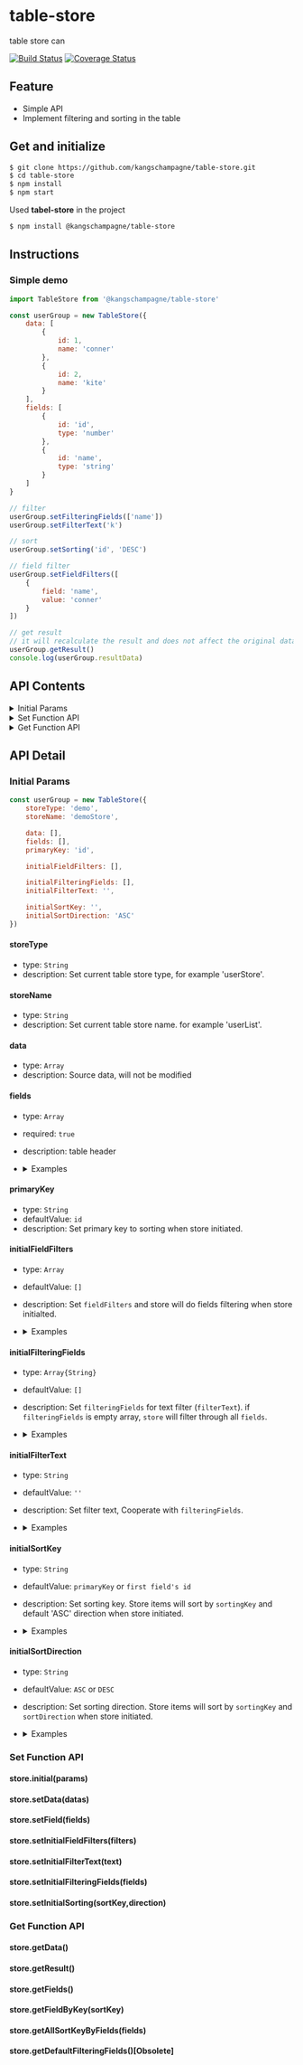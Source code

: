 # table-store
table store can 

[![Build Status](https://travis-ci.com/kangschampagne/table-store.svg?branch=master)](https://travis-ci.com/kangschampagne/table-store)
[![Coverage Status](https://coveralls.io/repos/github/kangschampagne/table-store/badge.svg)](https://coveralls.io/github/kangschampagne/table-store)

## Feature
- Simple API
- Implement filtering and sorting in the table

## Get and initialize
```bash
$ git clone https://github.com/kangschampagne/table-store.git
$ cd table-store
$ npm install
$ npm start
```

Used **tabel-store** in the project 
```bash
$ npm install @kangschampagne/table-store
```

## Instructions

### Simple demo
```javascript
import TableStore from '@kangschampagne/table-store'

const userGroup = new TableStore({
	data: [
        {
			id: 1,
			name: 'conner'
		},
		{
			id: 2,
			name: 'kite'
		}
	],
	fields: [
        {
			id: 'id',
			type: 'number'
		},
        {
			id: 'name',
			type: 'string'
		}
    ]
}

// filter
userGroup.setFilteringFields(['name'])
userGroup.setFilterText('k')

// sort
userGroup.setSorting('id', 'DESC')

// field filter
userGroup.setFieldFilters([
    {
        field: 'name',
        value: 'conner'
    }
])

// get result
// it will recalculate the result and does not affect the original data when the following method is called
userGroup.getResult()
console.log(userGroup.resultData)
```


## API Contents

<details>
<summary>Initial Params</summary>

* [`storeType`](#storeType)
* [`storeName`](#storeName)
* [`data`](#data)
* [`fields`](#fields)
* [`primaryKey`](#primaryKey)
* [`initialFieldFilters`](#initialFieldFilters)
* [`initialFilteringFields`](#initialFilteringFields)
* [`initialFilterText`](#initialFilterText)
* [`initialSortKey`](#initialSortKey)
* [`initialSortDirection`](#initialSortDirection)

</details>

<details>
<summary>Set Function API</summary>

* [`store.initial(params)`](#store.initial(params))
* [`store.setData(datas)`](#store.setData(datas))
* [`store.setField(fields)`](#store.setField(fields))
* [`store.setInitialFieldFilters(filters)`](#store.setInitialFieldFilters(filters))
* [`store.setInitialFilterText(text)`](#store.setInitialFilterText(text))
* [`store.setInitialFilteringFields(fields)`](#store.setInitialFilteringFields(fields))
* [`store.setInitialSorting(sortKey, direction)`](#store.setInitialSorting(sortKey,direction)))

</details>

<details>
<summary>Get Function API</summary>

* [`store.getData()`](#store.getData())
* [`store.getResult()`](#store.getResult())
* [`store.getFields()`](#store.getFields())
* [`store.getFieldByKey(sortKey)`](#store.getFieldByKey(sortKey))
* [`store.getAllSortKeyByFields(fields)`](#store.getAllSortKeyByFields(fields))
* [`store.getDefaultFilteringFields()[Obsolete]`](#store.getDefaultFilteringFields()[Obsolete])

</details>


## API Detail

### Initial Params
```javascript
const userGroup = new TableStore({
    storeType: 'demo',
    storeName: 'demoStore',

    data: [],
    fields: [],
    primaryKey: 'id',

    initialFieldFilters: [],

    initialFilteringFields: [],
    initialFilterText: '',

    initialSortKey: '',
    initialSortDirection: 'ASC'
})
```

#### storeType  
- type: `String`  
- description: Set current table store type, for example 'userStore'.  
  

#### storeName  
- type: `String`  
- description: Set current table store name. for example 'userList'.
  

#### data  
- type: `Array`  
- description: Source data, will not be modified  
  
  
#### fields  
- type: `Array`  
- required: `true`  
- description: table header  
-   <details>
    <summary>Examples</summary>

    ```js
    fields: [{
        id: 'name',
        type: 'string',
        isPrimaryKey: false
    }]
    ```  

    </details>
  

#### primaryKey  
- type: `String`  
- defaultValue: `id`  
- description: Set primary key to sorting when store initiated.  
  

#### initialFieldFilters  
- type: `Array`  
- defaultValue: `[]`  
- description: Set `fieldFilters` and store will do fields filtering when store initialted.  
-   <details>
    <summary>Examples</summary>

    ```js
    fieldFilter: [
        {
            field: 'name',
            value: 'Conner'
        },
        {
            field: 'formattedAddress',
            value: 'Beijing, China'
        }
    ]
    ```  

    </details>
  
  
#### initialFilteringFields  
- type: `Array{String}`  
- defaultValue: `[]`  
- description: Set `filteringFields` for text filter (`filterText`). if `filteringFields` is empty array, `store` will filter through all `fields`.  
-   <details>
    <summary>Examples</summary>

    ```js
    const userGroup = new UserStore({
        // ...
        initialFilteringFields: ['id', 'name'],
        initialFilterText: '1'
    })
    // It will filter items by text '1' in 'id' & 'name' field when store initialted.
    ```  

    </details>
  

#### initialFilterText  
- type: `String`  
- defaultValue: `''`  
- description: Set filter text, Cooperate with `filteringFields`.  
-   <details>
    <summary>Examples</summary>

    ```js
    const userGroup = new UserStore({
        // ...
        // initialFilteringFields: [],
        initialFilterText: '1'
    })
    // This will filter items by text '1' in all fields when store initialted.
    ```  

    </details>
  

#### initialSortKey  
- type: `String`  
- defaultValue: `primaryKey` or `first field's id`  
- description: Set sorting key. Store items will sort by `sortingKey`  and default 'ASC' direction when store initiated.  
-   <details>
    <summary>Examples</summary>

    ```js
    const userGroup = new UserStore({
        initialSortKey: 'name'
    })
    ```

    </details> 


#### initialSortDirection  
- type: `String`  
- defaultValue: `ASC` or `DESC`  
- description: Set sorting direction. Store items will sort by `sortingKey` and `sortDirection` when store initiated.  
-   <details>
    <summary>Examples</summary>

    ```js
    const userGroup = new UserStore({
        // initialSortKey: 'name',
        initialSortDirection: 'DESC'
    })
    ```  

    </details> 
  
    
### Set Function API
#### store.initial(params)
#### store.setData(datas)
#### store.setField(fields)
#### store.setInitialFieldFilters(filters)
#### store.setInitialFilterText(text)
#### store.setInitialFilteringFields(fields)
#### store.setInitialSorting(sortKey,direction)

### Get Function API
#### store.getData()
#### store.getResult()
#### store.getFields()
#### store.getFieldByKey(sortKey)
#### store.getAllSortKeyByFields(fields)
#### store.getDefaultFilteringFields()[Obsolete]
